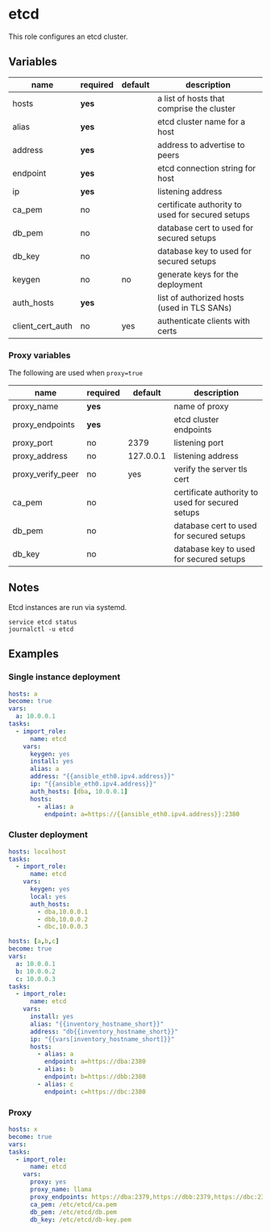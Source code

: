 etcd
====

This role configures an etcd cluster.

## Variables


| name | required | default | description |
| ---- | ---------| ------- | ----------- |
| hosts | **yes** | | a list of hosts that comprise the cluster |
| alias | **yes** | | etcd cluster name for a host |
| address | **yes** | | address to advertise to peers |
| endpoint | **yes** | | etcd connection string for host |
| ip | **yes** | | listening address |
| ca\_pem | no | | certificate authority to used for secured setups |
| db\_pem | no | | database cert to used for secured setups |
| db\_key | no | | database key to used for secured setups |
| keygen | no | no | generate keys for the deployment |
| auth\_hosts| **yes** | | list of authorized hosts (used in TLS SANs) |
| client\_cert\_auth | no | yes | authenticate clients with certs |

### Proxy variables

The following are used when `proxy=true`

| name | required | default | description |
| ---- | ---------| ------- | ----------- |
| proxy\_name | **yes** | | name of proxy |
| proxy\_endpoints | **yes** | | etcd cluster endpoints |
| proxy\_port | no | 2379 | listening port |
| proxy\_address | no | 127.0.0.1 | listening address |
| proxy\_verify_peer | no | yes | verify the server tls cert |
| ca\_pem | no | | certificate authority to used for secured setups |
| db\_pem | no | | database cert to used for secured setups |
| db\_key | no | | database key to used for secured setups |

## Notes

Etcd instances are run via systemd.

```shell
service etcd status
journalctl -u etcd
```

## Examples

### Single instance deployment

```yaml
hosts: a
become: true
vars:
  a: 10.0.0.1
tasks:
  - import_role:
      name: etcd
    vars:
      keygen: yes
      install: yes
      alias: a
      address: "{{ansible_eth0.ipv4.address}}"
      ip: "{{ansible_eth0.ipv4.address}}"
      auth_hosts: [dba, 10.0.0.1]
      hosts:
        - alias: a
          endpoint: a=https://{{ansible_eth0.ipv4.address}}:2380
```

### Cluster deployment

```yaml
hosts: localhost
tasks:
  - import_role:
      name: etcd
    vars:
      keygen: yes
      local: yes
      auth_hosts:
        - dba,10.0.0.1
        - dbb,10.0.0.2
        - dbc,10.0.0.3

hosts: [a,b,c]
become: true
vars:
  a: 10.0.0.1
  b: 10.0.0.2
  c: 10.0.0.3
tasks:
  - import_role:
      name: etcd
    vars:
      install: yes
      alias: "{{inventory_hostname_short}}"
      address: "db{{inventory_hostname_short}}"
      ip: "{{vars[inventory_hostname_short]}}"
      hosts:
        - alias: a
          endpoint: a=https://dba:2380
        - alias: b
          endpoint: b=https://dbb:2380
        - alias: c
          endpoint: c=https://dbc:2380
```

### Proxy

```yaml
hosts: x
become: true
vars:
tasks:
  - import_role:
      name: etcd
    vars:
      proxy: yes
      proxy_name: llama
      proxy_endpoints: https://dba:2379,https://dbb:2379,https://dbc:2379
      ca_pem: /etc/etcd/ca.pem
      db_pem: /etc/etcd/db.pem
      db_key: /etc/etcd/db-key.pem

```
